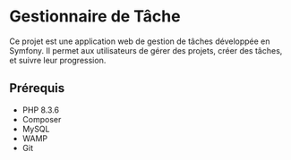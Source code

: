 # Gestionnaire de Tâche

Ce projet est une application web de gestion de tâches développée en Symfony. Il permet aux utilisateurs de gérer des projets, créer des tâches, et suivre leur progression.

## Prérequis

- PHP 8.3.6
- Composer
- MySQL
- WAMP 
- Git
